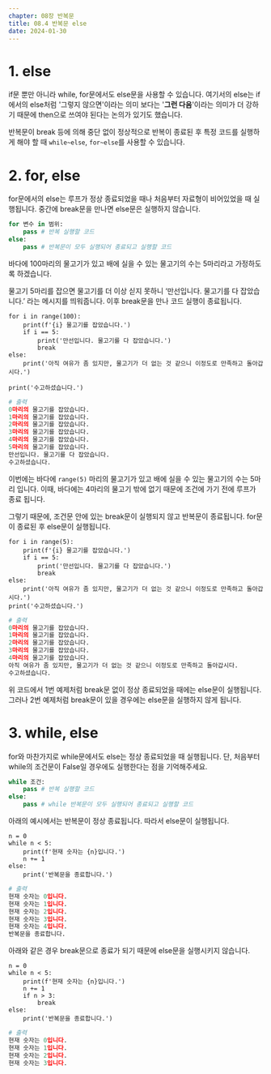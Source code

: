 ```yaml
---
chapter: 08장 반복문
title: 08.4 반복문 else
date: 2024-01-30
---
```


# 1. else

if문 뿐만 아니라 while, for문에서도 else문을 사용할 수 있습니다. 여기서의 else는 if에서의 else처럼 '그렇지 않으면'이라는 의미 보다는 '**그런 다음**'이라는 의미가 더 강하기 때문에 then으로 쓰여야 된다는 논의가 있기도 했습니다.

반복문이 break 등에 의해 중단 없이 정상적으로 반복이 종료된 후 특정 코드를 실행하게 해야 할 때 `while~else`, `for~else`를 사용할 수 있습니다.

# 2. for, else

for문에서의 else는 루프가 정상 종료되었을 때나 처음부터 자료형이 비어있었을 때 실행됩니다. 중간에 break문을 만나면 else문은 실행하지 않습니다.

```python
for 변수 in 범위:
    pass # 반복 실행할 코드
else:
    pass # 반복문이 모두 실행되어 종료되고 실행할 코드
```

바다에 100마리의 물고기가 있고 배에 실을 수 있는 물고기의 수는 5마리라고 가정하도록 하겠습니다.

물고기 5마리를 잡으면 물고기를 더 이상 싣지 못하니 ‘만선입니다. 물고기를 다 잡았습니다.’ 라는 메시지를 띄워줍니다. 이후 break문을 만나 코드 실행이 종료됩니다.

```python-exec
for i in range(100):
    print(f'{i} 물고기를 잡았습니다.')
    if i == 5:
        print('만선입니다. 물고기를 다 잡았습니다.')
        break
else:
    print('아직 여유가 좀 있지만, 물고기가 더 없는 것 같으니 이정도로 만족하고 돌아갑시다.')

print('수고하셨습니다.')
```

```python
# 출력
0마리의 물고기를 잡았습니다.
1마리의 물고기를 잡았습니다.
2마리의 물고기를 잡았습니다.
3마리의 물고기를 잡았습니다.
4마리의 물고기를 잡았습니다.
5마리의 물고기를 잡았습니다.
만선입니다. 물고기를 다 잡았습니다.
수고하셨습니다.
```

이번에는 바다에 `range(5)` 마리의 물고기가 있고 배에 실을 수 있는 물고기의 수는 5마리 입니다. 이때, 바다에는 4마리의 물고기 밖에 없기 때문에 조건에 가기 전에 루프가 종료 됩니다.

그렇기 때문에, 조건문 안에 있는 break문이 실행되지 않고 반복문이 종료됩니다. for문이 종료된 후 else문이 실행됩니다.

```python-exec
for i in range(5):
    print(f'{i} 물고기를 잡았습니다.')
    if i == 5:
        print('만선입니다. 물고기를 다 잡았습니다.')
        break
else:
    print('아직 여유가 좀 있지만, 물고기가 더 없는 것 같으니 이정도로 만족하고 돌아갑시다.')
print('수고하셨습니다.')
```

```python
# 출력
0마리의 물고기를 잡았습니다.
1마리의 물고기를 잡았습니다.
2마리의 물고기를 잡았습니다.
3마리의 물고기를 잡았습니다.
4마리의 물고기를 잡았습니다.
아직 여유가 좀 있지만, 물고기가 더 없는 것 같으니 이정도로 만족하고 돌아갑시다.
수고하셨습니다.
```

위 코드에서 1번 예제처럼 break문 없이 정상 종료되었을 때에는 else문이 실행됩니다. 그러나 2번 예제처럼 break문이 있을 경우에는 else문을 실행하지 않게 됩니다.

# 3. while, else

for와 마찬가지로 while문에서도 else는 정상 종료되었을 때 실행됩니다. 단, 처음부터 while의 조건문이 False일 경우에도 실행한다는 점을 기억해주세요.

```python
while 조건:
    pass # 반복 실행할 코드
else:
    pass # while 반복문이 모두 실행되어 종료되고 실행할 코드
```

아래의 예시에서는 반복문이 정상 종료됩니다. 따라서 else문이 실행됩니다.

```python-exec
n = 0
while n < 5:
    print(f'현재 숫자는 {n}입니다.')
    n += 1
else:
    print('반복문을 종료합니다.')
```

```python
# 출력
현재 숫자는 0입니다.
현재 숫자는 1입니다.
현재 숫자는 2입니다.
현재 숫자는 3입니다.
현재 숫자는 4입니다.
반복문을 종료합니다.
```

아래와 같은 경우 break문으로 종료가 되기 때문에 else문을 실행시키지 않습니다.

```python-exec
n = 0
while n < 5:
    print(f'현재 숫자는 {n}입니다.')
    n += 1
    if n > 3:
        break
else:
    print('반복문을 종료합니다.')
```

```python
# 출력
현재 숫자는 0입니다.
현재 숫자는 1입니다.
현재 숫자는 2입니다.
현재 숫자는 3입니다.
```

